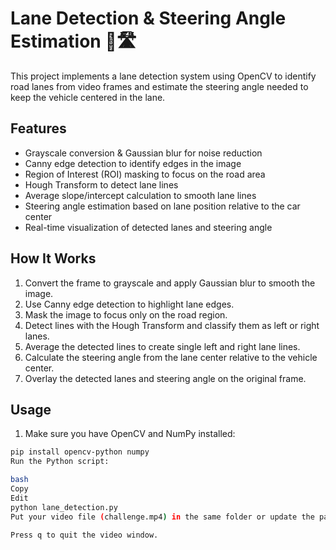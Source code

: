 # Lane Detection & Steering Angle Estimation 🚗🛣️

This project implements a lane detection system using OpenCV to identify road lanes from video frames and estimate the steering angle needed to keep the vehicle centered in the lane.

## Features

- Grayscale conversion & Gaussian blur for noise reduction  
- Canny edge detection to identify edges in the image  
- Region of Interest (ROI) masking to focus on the road area  
- Hough Transform to detect lane lines  
- Average slope/intercept calculation to smooth lane lines  
- Steering angle estimation based on lane position relative to the car center  
- Real-time visualization of detected lanes and steering angle  

## How It Works

1. Convert the frame to grayscale and apply Gaussian blur to smooth the image.  
2. Use Canny edge detection to highlight lane edges.  
3. Mask the image to focus only on the road region.  
4. Detect lines with the Hough Transform and classify them as left or right lanes.  
5. Average the detected lines to create single left and right lane lines.  
6. Calculate the steering angle from the lane center relative to the vehicle center.  
7. Overlay the detected lanes and steering angle on the original frame.  

## Usage

1. Make sure you have OpenCV and NumPy installed:  
```bash
pip install opencv-python numpy
Run the Python script:

bash
Copy
Edit
python lane_detection.py
Put your video file (challenge.mp4) in the same folder or update the path in the script.

Press q to quit the video window.
